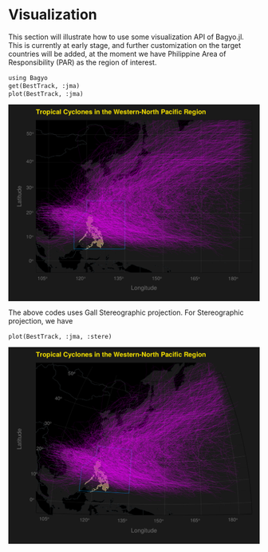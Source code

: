 # Visualization
This section will illustrate how to use some visualization API of Bagyo.jl. This is currently at early stage, and further customization on the target countries will be added, at the moment we have Philippine Area of Responsibility (PAR) as the region of interest.
```@repl abc
using Bagyo
get(BestTrack, :jma)
plot(BestTrack, :jma)
```
<img src="https://github.com/alstat/Bagyo.jl/raw/master/docs/src/assets/phl1.png" align="center"/>

The above codes uses Gall Stereographic projection. For Stereographic projection, we have
```@repl abc
plot(BestTrack, :jma, :stere)
```
<img src="https://github.com/alstat/Bagyo.jl/raw/master/docs/src/assets/phl.png" align="center"/>